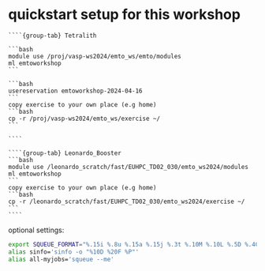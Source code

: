 # quickstart setup for this workshop 

`````{tabs}
````{group-tab} Tetralith

```bash
module use /proj/vasp-ws2024/emto_ws/emto/modules 
ml emtoworkshop
```

```bash
usereservation emtoworkshop-2024-04-16
```
copy exercise to your own place (e.g home)
```bash
cp -r /proj/vasp-ws2024/emto_ws/exercise ~/
```

````

````{group-tab} Leonardo_Booster
```bash
module use /leonardo_scratch/fast/EUHPC_TD02_030/emto_ws2024/modules
ml emtoworkshop
```
copy exercise to your own place (e.g home)
```bash
cp -r /leonardo_scratch/fast/EUHPC_TD02_030/emto_ws2024/exercise ~/
```
````
`````


optional settings:

```bash
export SQUEUE_FORMAT="%.15i %.8u %.15a %.15j %.3t %.10M %.10L %.5D %.4C %.10Q %16R %P"
alias sinfo='sinfo -o "%10D %20F %P"'
alias all-myjobs='squeue --me'
```
